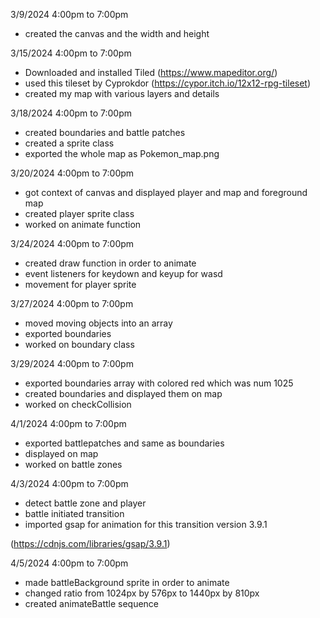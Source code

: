 3/9/2024 4:00pm to 7:00pm
- created the canvas and the width and height

3/15/2024 4:00pm to 7:00pm
- Downloaded and installed Tiled 
            (https://www.mapeditor.org/)
- used this tileset by Cyprokdor
            (https://cypor.itch.io/12x12-rpg-tileset)
- created my map with various layers and details

3/18/2024 4:00pm to 7:00pm
- created boundaries and battle patches
- created a sprite class
- exported the whole map as Pokemon_map.png

3/20/2024 4:00pm to 7:00pm
- got context of canvas and displayed player and map and foreground map
- created player sprite class
- worked on animate function

3/24/2024 4:00pm to 7:00pm
- created draw function in order to animate
- event listeners for keydown and keyup for wasd
- movement for player sprite

3/27/2024 4:00pm to 7:00pm
- moved moving objects into an array 
- exported boundaries
- worked on boundary class

3/29/2024 4:00pm to 7:00pm
- exported boundaries array with colored red which was num 1025
- created boundaries and displayed them on map
- worked on checkCollision

4/1/2024 4:00pm to 7:00pm
- exported battlepatches and same as boundaries
- displayed on map 
- worked on battle zones

4/3/2024 4:00pm to 7:00pm
- detect battle zone and player
- battle initiated transition
- imported gsap for animation for this transition
version 3.9.1 
    <script src="https://cdnjs.cloudflare.com/ajax/libs/gsap/3.9.1/gsap.min.js"
            integrity="sha512-H6cPm97FAsgIKmlBA4s774vqoN24V5gSQL4yBTDOY2su2DeXZVhQPxFK4P6GPdnZqM9fg1G3cMv5wD7e6cFLZQ=="
            crossorigin="anonymous"
            referrerpolicy="no-referrer">
    </script>
(https://cdnjs.com/libraries/gsap/3.9.1)

4/5/2024 4:00pm to 7:00pm
- made battleBackground sprite in order to animate
- changed ratio from 1024px by 576px to 1440px by 810px
- created animateBattle sequence
